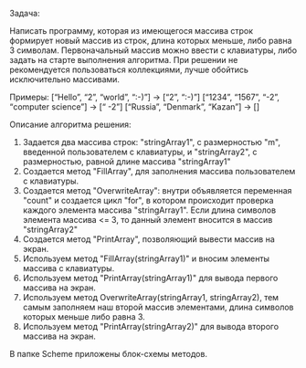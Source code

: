 Задача:

Написать программу, которая из имеющегося массива строк формирует новый массив из строк, 
длина которых меньше, либо равна 3 символам. 
Первоначальный массив можно ввести с клавиатуры, либо задать на старте выполнения алгоритма. 
При решении не рекомендуется пользоваться коллекциями, лучше обойтись исключительно массивами.

Примеры:
[“Hello”, “2”, “world”, “:-)”] → [“2”, “:-)”]
[“1234”, “1567”, “-2”, “computer science”] → [“ -2”]
[“Russia”, “Denmark”, “Kazan”] → []

Описание алгоритма решения:

1. Задается два массива строк: "stringArray1", с размерностью "m", введенной пользователем с клавиатуры,
и "stringArray2", с размерностью, равной длине массива "stringArray1"
2. Создается метод "FillArray", для заполнения массива пользователем с клавиатуры.
3. Создается метод "OverwriteArray": внутри объявляется переменная "count" и создается цикл "for",
в котором происходит проверка каждого элемента массива "stringArray1". Если длина символов элемента массива <= 3,
то данный элемент вносится в массив "stringArray2"
4. Создается метод "PrintArray", позволяющий вывести массив на экран.
5. Используем метод "FillArray(stringArray1)" и вносим элементы массива с клавиатуры.
6. Используем метод "PrintArray(stringArray1)" для вывода первого массива на экран.
7. Используем метод OverwriteArray(stringArray1, stringArray2), тем самым заполняем наш второй массив элементами, 
длина символов которых меньше либо равна 3.
8. Используем метод "PrintArray(stringArray2)" для вывода второго массива на экран.

В папке Scheme приложены блок-схемы методов.